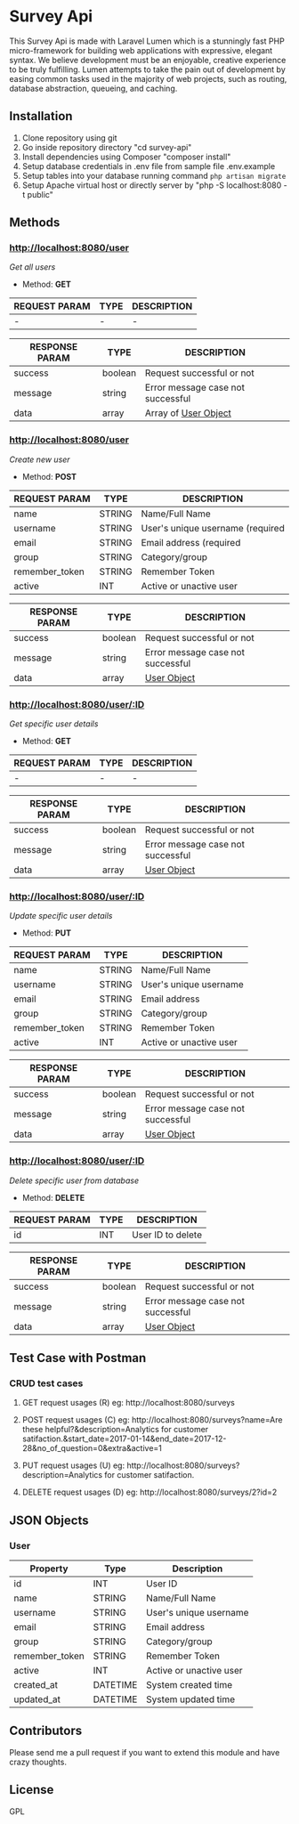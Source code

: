# Survey Api

This Survey Api is made with Laravel Lumen which is a stunningly fast PHP micro-framework for building web applications with expressive, elegant syntax. We believe development must be an enjoyable, creative experience to be truly fulfilling. Lumen attempts to take the pain out of development by easing common tasks used in the majority of web projects, such as routing, database abstraction, queueing, and caching.

## Installation
1. Clone repository using git
2. Go inside repository directory "cd survey-api"
3. Install dependencies using Composer "composer install"
4. Setup database credentials in .env file from sample file .env.example
4. Setup tables into your database running command `php artisan migrate`
5. Setup Apache virtual host or directly server by "php -S localhost:8080 -t public"



## Methods

### [http://localhost:8080/user](#)
_Get all users_

- Method: **GET**

| REQUEST PARAM | TYPE | DESCRIPTION |
| --- | --- | --- |
|  - | - | - |


| RESPONSE PARAM | TYPE | DESCRIPTION |
| --- | --- | --- |
| success | boolean | Request successful or not |
| message | string | Error message case not successful |
| data | array | Array of [User Object](#user-object) |


### [http://localhost:8080/user](#)
_Create new user_

- Method: **POST**

| REQUEST PARAM | TYPE | DESCRIPTION |
| --- | --- | --- |
| name | STRING | Name/Full Name |
| username | STRING | User's unique username (required|unique) | 
| email | STRING | Email address (required|unique) |
| group | STRING | Category/group |
| remember_token | STRING | Remember Token |
| active | INT | Active or unactive user |


| RESPONSE PARAM | TYPE | DESCRIPTION |
| --- | --- | --- |
| success | boolean | Request successful or not |
| message | string | Error message case not successful |
| data | array | [User Object](#user-object) |



### [http://localhost:8080/user/:ID](#)
_Get specific user details_

- Method: **GET**

| REQUEST PARAM | TYPE | DESCRIPTION |
| --- | --- | --- |
|  - | - | - |


| RESPONSE PARAM | TYPE | DESCRIPTION |
| --- | --- | --- |
| success | boolean | Request successful or not |
| message | string | Error message case not successful |
| data | array | [User Object](#user-object) |



### [http://localhost:8080/user/:ID](#)
_Update specific user details_

- Method: **PUT**

| REQUEST PARAM | TYPE | DESCRIPTION |
| --- | --- | --- |
| name | STRING | Name/Full Name |
| username | STRING | User's unique username | 
| email | STRING | Email address |
| group | STRING | Category/group |
| remember_token | STRING | Remember Token |
| active | INT | Active or unactive user |


| RESPONSE PARAM | TYPE | DESCRIPTION |
| --- | --- | --- |
| success | boolean | Request successful or not |
| message | string | Error message case not successful |
| data | array | [User Object](#user-object) |


### [http://localhost:8080/user/:ID](#)
_Delete specific user from database_

- Method: **DELETE**

| REQUEST PARAM | TYPE | DESCRIPTION |
| --- | --- | --- |
| id | INT | User ID to delete |


| RESPONSE PARAM | TYPE | DESCRIPTION |
| --- | --- | --- |
| success | boolean | Request successful or not |
| message | string | Error message case not successful |
| data | array | [User Object](#user-object) |




## Test Case with Postman
### CRUD test cases
1. GET request usages (R)
	eg: http://localhost:8080/surveys

2. POST request usages (C)
	eg: http://localhost:8080/surveys?name=Are these helpful?&description=Analytics for customer satifaction.&start_date=2017-01-14&end_date=2017-12-28&no_of_question=0&extra&active=1

3. PUT request usages (U)
	eg: http://localhost:8080/surveys?description=Analytics for customer satifaction.

4. DELETE request usages (D)
	eg: http://localhost:8080/surveys/2?id=2



## JSON Objects

<a name="user-object"></a>
### User

| Property | Type | Description |
| --- | --- | --- |
| id | INT | User ID |
| name | STRING | Name/Full Name |
| username | STRING | User's unique username |
| email | STRING | Email address |
| group | STRING | Category/group |
| remember_token | STRING | Remember Token |
| active | INT | Active or unactive user |
| created_at | DATETIME | System created time |
| updated_at | DATETIME | System updated time |




## Contributors

Please send me a pull request if you want to extend this module and have crazy thoughts.


## License

GPL
